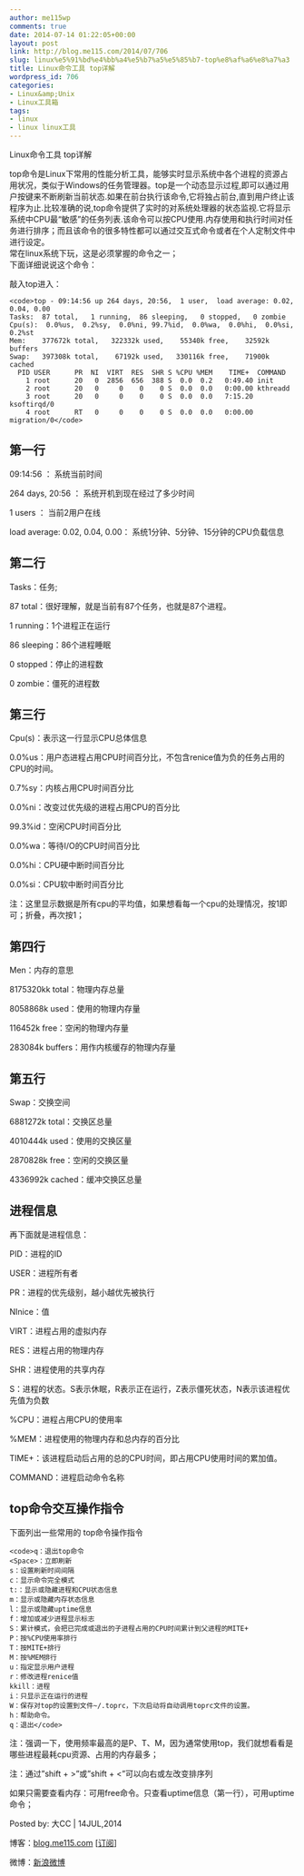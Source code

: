 ```yaml
---
author: me115wp
comments: true
date: 2014-07-14 01:22:05+00:00
layout: post
link: http://blog.me115.com/2014/07/706
slug: linux%e5%91%bd%e4%bb%a4%e5%b7%a5%e5%85%b7-top%e8%af%a6%e8%a7%a3
title: Linux命令工具 top详解
wordpress_id: 706
categories:
- Linux&amp;Unix
- Linux工具箱
tags:
- linux
- linux linux工具
---
```


Linux命令工具 top详解





top命令是Linux下常用的性能分析工具，能够实时显示系统中各个进程的资源占用状况，类似于Windows的任务管理器。top是一个动态显示过程,即可以通过用户按键来不断刷新当前状态.如果在前台执行该命令,它将独占前台,直到用户终止该程序为止.比较准确的说,top命令提供了实时的对系统处理器的状态监视.它将显示系统中CPU最“敏感”的任务列表.该命令可以按CPU使用.内存使用和执行时间对任务进行排序；而且该命令的很多特性都可以通过交互式命令或者在个人定制文件中进行设定。     
常在linux系统下玩，这是必须掌握的命令之一；      
下面详细说说这个命令：





敲入top进入：




    
    <code>top - 09:14:56 up 264 days, 20:56,  1 user,  load average: 0.02, 0.04, 0.00
    Tasks:  87 total,   1 running,  86 sleeping,   0 stopped,   0 zombie
    Cpu(s):  0.0%us,  0.2%sy,  0.0%ni, 99.7%id,  0.0%wa,  0.0%hi,  0.0%si,  0.2%st
    Mem:    377672k total,   322332k used,    55340k free,    32592k buffers
    Swap:   397308k total,    67192k used,   330116k free,    71900k cached
      PID USER      PR  NI  VIRT  RES  SHR S %CPU %MEM    TIME+  COMMAND                                        
        1 root      20   0  2856  656  388 S  0.0  0.2   0:49.40 init                                            
        2 root      20   0     0    0    0 S  0.0  0.0   0:00.00 kthreadd                                        
        3 root      20   0     0    0    0 S  0.0  0.0   7:15.20 ksoftirqd/0                                     
        4 root      RT   0     0    0    0 S  0.0  0.0   0:00.00 migration/0</code>





## 第一行





09:14:56 ： 系统当前时间
    
264 days, 20:56 ： 系统开机到现在经过了多少时间

    
1 users ： 当前2用户在线

    
load average: 0.02, 0.04, 0.00： 系统1分钟、5分钟、15分钟的CPU负载信息





## 第二行





Tasks：任务;
    
87 total：很好理解，就是当前有87个任务，也就是87个进程。

    
1 running：1个进程正在运行

    
86 sleeping：86个进程睡眠

    
0 stopped：停止的进程数

    
0 zombie：僵死的进程数





## 第三行





Cpu(s)：表示这一行显示CPU总体信息
    
0.0%us：用户态进程占用CPU时间百分比，不包含renice值为负的任务占用的CPU的时间。

    
0.7%sy：内核占用CPU时间百分比

    
0.0%ni：改变过优先级的进程占用CPU的百分比

    
99.3%id：空闲CPU时间百分比

    
0.0%wa：等待I/O的CPU时间百分比

    
0.0%hi：CPU硬中断时间百分比

    
0.0%si：CPU软中断时间百分比

    
注：这里显示数据是所有cpu的平均值，如果想看每一个cpu的处理情况，按1即可；折叠，再次按1；





## 第四行





Men：内存的意思
    
8175320kk total：物理内存总量

    
8058868k used：使用的物理内存量

    
116452k free：空闲的物理内存量

    
283084k buffers：用作内核缓存的物理内存量





## 第五行





Swap：交换空间
    
6881272k total：交换区总量

    
4010444k used：使用的交换区量

    
2870828k free：空闲的交换区量

    
4336992k cached：缓冲交换区总量





## 进程信息





再下面就是进程信息：
    
PID：进程的ID

    
USER：进程所有者

    
PR：进程的优先级别，越小越优先被执行

    
NInice：值

    
VIRT：进程占用的虚拟内存

    
RES：进程占用的物理内存

    
SHR：进程使用的共享内存

    
S：进程的状态。S表示休眠，R表示正在运行，Z表示僵死状态，N表示该进程优先值为负数

    
%CPU：进程占用CPU的使用率

    
%MEM：进程使用的物理内存和总内存的百分比

    
TIME+：该进程启动后占用的总的CPU时间，即占用CPU使用时间的累加值。

    
COMMAND：进程启动命令名称





## top命令交互操作指令





下面列出一些常用的 top命令操作指令




    
    <code>q：退出top命令
    <Space>：立即刷新
    s：设置刷新时间间隔
    c：显示命令完全模式
    t:：显示或隐藏进程和CPU状态信息
    m：显示或隐藏内存状态信息
    l：显示或隐藏uptime信息
    f：增加或减少进程显示标志
    S：累计模式，会把已完成或退出的子进程占用的CPU时间累计到父进程的MITE+
    P：按%CPU使用率排行
    T：按MITE+排行
    M：按%MEM排行
    u：指定显示用户进程
    r：修改进程renice值
    kkill：进程
    i：只显示正在运行的进程
    W：保存对top的设置到文件~/.toprc，下次启动将自动调用toprc文件的设置。
    h：帮助命令。
    q：退出</code>





注：强调一下，使用频率最高的是P、T、M，因为通常使用top，我们就想看看是哪些进程最耗cpu资源、占用的内存最多；
    
注：通过”shift + >”或”shift + <”可以向右或左改变排序列

    
如果只需要查看内存：可用free命令。只查看uptime信息（第一行），可用uptime命令；





Posted by: 大CC | 14JUL,2014
    
博客：[blog.me115.com](http://blog.me115.com) [[订阅](http://feed.feedsky.com/me115)]

    
微博：[新浪微博](http://weibo.com/bigcc115)



